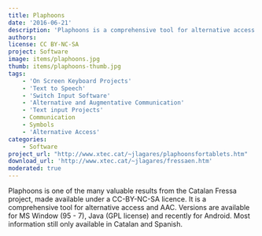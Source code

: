 ```yaml
---
title: Plaphoons
date: '2016-06-21'
description: 'Plaphoons is a comprehensive tool for alternative access and AAC.'
authors: 
license: CC BY-NC-SA
project: Software
image: items/plaphoons.jpg
thumb: items/plaphoons-thumb.jpg
tags:
    - 'On Screen Keyboard Projects'
    - 'Text to Speech'
    - 'Switch Input Software'
    - 'Alternative and Augmentative Communication'
    - 'Text input Projects'
    - Communication
    - Symbols
    - 'Alternative Access'
categories:
    - Software
project_url: "http://www.xtec.cat/~jlagares/plaphoonsfortablets.htm"
download_url: 'http://www.xtec.cat/~jlagares/fressaen.htm'
moderated: true
---
```

Plaphoons is one of the many valuable results from the Catalan Fressa project, made available under a CC-BY-NC-SA licence. It is a comprehensive tool for alternative access and AAC. Versions are available for MS Window (95 - 7), Java (GPL license) and recently for Android. Most information still only available in Catalan and Spanish.